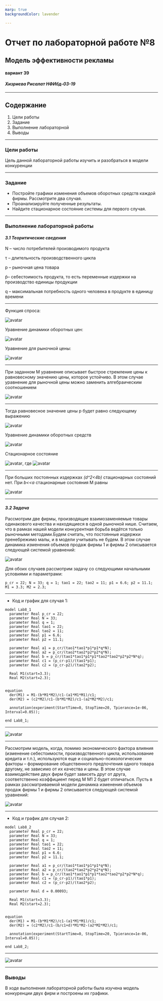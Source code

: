 ```yaml
---
marp: true
backgroundColor: lavender

---
```


# **Отчет по лабораторной работе №8**
## **Модель эффективности рекламы**
#### вариант 39
#### *Хизриева Рисалат НФИбд-03-19*


---
## **Содержание**
1. Цели работы
2. Задание
3. Выполнение лабораторной
4. Выводы

---
### **Цели работы**
Цель данной лабораторной работы изучить и разобраться в модели конкуренции

---
### **Задание**
* Постройте
графики изменения объемов оборотных средств каждой фирмы. Рассмотрите
два случая.
* Проанализируйте полученные результаты.
* Найдите стационарное состояние системы для первого случая.

---
### **Выполнение лабораторной работы**
#### *3.1 Теоритические сведения*

N – число потребителей производимого продукта

τ – длительность производственного цикла

p – рыночная цена товара

p̃– себестоимость продукта, то есть переменные издержки на производство единицы
продукции

q – максимальная потребность одного человека в продукте в единицу времени

---
Функция спроса:

![avatar](./screenshots/%D0%A1%D0%BD%D0%B8%D0%BC%D0%BE%D0%BA.PNG)

Уравнение динамики оборотных цен:

![avatar](./screenshots/q1.PNG)

Уравнение для рыночной цены:

![avatar](./screenshots/q2.PNG)

---
При заданном M уравнение описывает быстрое стремление цены к
равновесному значению цены, которое устойчиво. В этом случае уравнение для рыночной цены можно заменить алгебраическим соотношением

![avatar](./screenshots/q3.PNG)

---
Тогда равновесное значение цены p будет равно следующему выражению

![avatar](./screenshots/q4.PNG)

Уравнение динамики оборотных средств

![avatar](./screenshots/q5.PNG)

Стационарное состояние

![avatar](./screenshots/q6.PNG), где ![avatar](./screenshots/q7.PNG)

---
При больших постоянных издержках *(d^2<4b)* стационарных состояний нет.
При *b<<a* стационарные состояния M равны

![avatar](./screenshots/q8.PNG)

---
#### *3.2 Задача*

Рассмотрим две фирмы, производящие взаимозаменяемые товары
одинакового качества и находящиеся в одной рыночной нише. Считаем, что в рамках
нашей модели конкурентная борьба ведётся только рыночными методами.Будем считать, что постоянные издержки пренебрежимо малы, и в
модели учитывать не будем. В этом случае динамика изменения объемов продаж
фирмы 1 и фирмы 2 описывается следующей системой уравнений:

![avatar](./screenshots/q9.PNG)

Для обоих случаев рассмотрим задачу со следующими начальными условиями и
параметрами: 

```
p_cr = 22; N = 33; q = 1; tao1 = 22; tao2 = 11; p1 = 6.6; p2 = 11.1; M1 = 3.3; M2 = 2.3;
```

---
* Код и график для случая 1:
```
model Lab8_1
  parameter Real p_cr = 22;
  parameter Real N = 33;
  parameter Real q = 1;
  parameter Real tao1 = 22;
  parameter Real tao2 = 11;
  parameter Real p1 = 6.6;
  parameter Real p2 = 11.1;
  
  parameter Real a1 = p_cr/(tao1*tao1*p1*p1*q*N);
  parameter Real a2 = p_cr/(tao2*tao2*p2*p2*q*N);
  parameter Real b = p_cr/(tao1*tao1*p1*p1*tao2*tao2*p2*p2*N*q);
  parameter Real c1 = (p_cr-p1)/(tao1*p1);
  parameter Real c2 = (p_cr-p2)/(tao2*p2);
  
  Real M1(start=3.3);
  Real M2(start=2.3);


equation
  der(M1) = M1-(b*M1*M2)/c1-(a1*M1*M1)/c1;
  der(M2) = (c2*M2)/c1-(b*M1*M2)/c1-(a2*M2*M2)/c1;
  
  annotation(experiment(StartTime=0, StopTime=20, Tpierance=1e-06, Interval=0.05));

end Lab8_1;
```

---
![avatar](./screenshots/lab8_1%20graphic1.PNG)

---
Рассмотрим модель, когда, помимо экономического фактора
влияния (изменение себестоимости, производственного цикла, использование
кредита и т.п.), используются еще и социально-психологические факторы –
формирование общественного предпочтения одного товара другому, не зависимо от
их качества и цены. В этом случае взаимодействие двух фирм будет зависеть друг
от друга, соответственно коэффициент перед
M M1 2
будет отличаться. Пусть в
рамках рассматриваемой модели динамика изменения объемов продаж фирмы 1 и
фирмы 2 описывается следующей системой уравнений:

![avatar](./screenshots/q10.PNG)

---
* Код и график для случая 2:

```
model Lab8_2
  parameter Real p_cr = 22;
  parameter Real N = 33;
  parameter Real q = 1;
  parameter Real tao1 = 22;
  parameter Real tao2 = 11;
  parameter Real p1 = 6.6;
  parameter Real p2 = 11.1;
  
  parameter Real a1 = p_cr/(tao1*tao1*p1*p1*q*N);
  parameter Real a2 = p_cr/(tao2*tao2*p2*p2*q*N);
  parameter Real b = p_cr/(tao1*tao1*p1*p1*tao2*tao2*p2*p2*N*q);
  parameter Real c1 = (p_cr-p1)/(tao1*p1);
  parameter Real c2 = (p_cr-p2)/(tao2*p2);
  
  parameter Real d = 0.00093;
  
  Real M1(start=3.3);
  Real M2(start=2.3);


equation
  der(M1) = M1-(b*M1*M2)/c1-(a1*M1*M1)/c1;
  der(M2) = (c2*M2)/c1-(b/c1+d)*M1*M2-(a2*M2*M2)/c1;
  
  annotation(experiment(StartTime=0, StopTime=20, Tpierance=1e-06, Interval=0.05));

end Lab8_2;
```

---
![avatar](./screenshots/lab8_2%20graphic2.PNG)


---
### **Выводы**
В ходе выполнения лабораторной работы была изучена модель конкуренции двух фирм и построены их графики.
